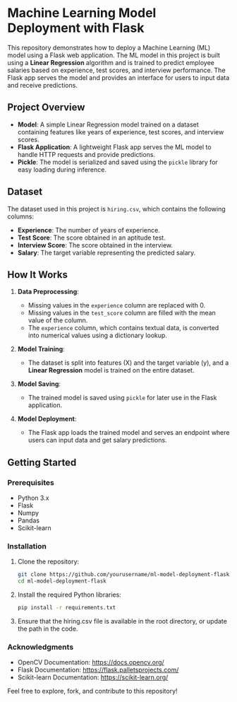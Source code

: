 # Machine Learning Model Deployment with Flask

This repository demonstrates how to deploy a Machine Learning (ML) model using a Flask web application. The ML model in this project is built using a **Linear Regression** algorithm and is trained to predict employee salaries based on experience, test scores, and interview performance. The Flask app serves the model and provides an interface for users to input data and receive predictions.

## Project Overview

- **Model**: A simple Linear Regression model trained on a dataset containing features like years of experience, test scores, and interview scores.
- **Flask Application**: A lightweight Flask app serves the ML model to handle HTTP requests and provide predictions.
- **Pickle**: The model is serialized and saved using the `pickle` library for easy loading during inference.

## Dataset

The dataset used in this project is `hiring.csv`, which contains the following columns:
- **Experience**: The number of years of experience.
- **Test Score**: The score obtained in an aptitude test.
- **Interview Score**: The score obtained in the interview.
- **Salary**: The target variable representing the predicted salary.

## How It Works

1. **Data Preprocessing**: 
   - Missing values in the `experience` column are replaced with 0.
   - Missing values in the `test_score` column are filled with the mean value of the column.
   - The `experience` column, which contains textual data, is converted into numerical values using a dictionary lookup.

2. **Model Training**:
   - The dataset is split into features (X) and the target variable (y), and a **Linear Regression** model is trained on the entire dataset.

3. **Model Saving**:
   - The trained model is saved using `pickle` for later use in the Flask application.

4. **Model Deployment**:
   - The Flask app loads the trained model and serves an endpoint where users can input data and get salary predictions.

## Getting Started

### Prerequisites

- Python 3.x
- Flask
- Numpy
- Pandas
- Scikit-learn

### Installation

1. Clone the repository:

   ```bash
   git clone https://github.com/yourusername/ml-model-deployment-flask.git
   cd ml-model-deployment-flask
2. Install the required Python libraries:

   ```bash
   pip install -r requirements.txt
3. Ensure that the hiring.csv file is available in the root directory, or update the path in the code.

### Acknowledgments
- OpenCV Documentation: https://docs.opencv.org/
- Flask Documentation: https://flask.palletsprojects.com/
- Scikit-learn Documentation: https://scikit-learn.org/

Feel free to explore, fork, and contribute to this repository!

